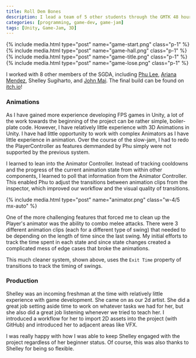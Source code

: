```yaml
---
title: Roll Dem Bones
description: I lead a team of 5 other students through the GMTK 48 hour game jam and the Dallas Society of Play's (DSOP) 2 week slow jam.
categories: [programming, game-dev, game-jam]
tags: [Unity, Game-Jam, 3D]
---
```


<div class="grid has-2-columns has-2-rows">
    {% include media.html type="post" name="game-start.png" class="p-1" %}
    {% include media.html type="post" name="game-hall.png" class="p-1" %}
    {% include media.html type="post" name="game-title.png" class="p-1" %}
    {% include media.html type="post" name="game-lose.png" class="p-1" %}
</div>

I worked with 8 other members of the SGDA, including [Phu Lee](https://www.linkedin.com/in/phu--le), [Ariana Mendez](https://www.linkedin.com/in/ariana-z-mendez/), Shelley Sugiharto, and [John Mai](https://www.linkedin.com/in/john-huy-mai/). The final build can be found on [itch.io](https://amendez.itch.io/roll-dem-bones)!

### Animations

As I have gained more experience developing FPS games in Unity, a lot of the work towards the beginning of the project can be rather simple, boiler-plate code. However, I have relatively little experience with 3D Animations in Unity. I have had little opportunity to work with complex Animators as I have little experience in animation. Over the course of the slow-jam, I had to redo the PlayerController as features demmanded by Phu simply were not supported by the previous system.

I learned to lean into the Animator Controller. Instead of tracking cooldowns and the progress of the current animation state from within other components, I learned to poll that information from the Animator Controller. This enabled Phu to adjust the transitions between animation clips from the inspector, which improved our workflow and the visual quality of transitions.

{% include media.html type="post" name="animator.png" class="w-4/5 mx-auto" %}

One of the more challenging features that forced me to clean up the Player's animator was the ability to combo melee attacks. There were 3 different animation clips (each for a different type of swing) that needed to be depending on the length of time since the last swing. My initial efforts to track the time spent in each state and since state changes created a complicated mess of edge cases that broke the animations.

This much cleaner system, shown above, uses the `Exit Time` property of transitions to track the timing of swings.

### Production

Shelley was an incoming freshman at the time with relatively little experience with game development. She came on as our 2d artist. She did a great job setting aside time to work on whatever tasks we had for her, but she also did a great job listening whenever we tried to teach her. I introduced a workflow for her to import 2D assets into the project (with GitHub) and introduced her to adjacent areas like VFX.

I was really happy with how I was able to keep Shelley engaged with the project regardless of her beginner status. Of course, this was also thanks to Shelley for being so flexible.